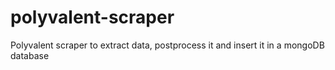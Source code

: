 # polyvalent-scraper
Polyvalent scraper to extract data, postprocess it and insert it in a mongoDB database
